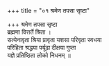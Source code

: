 +++
title = "०१ श्रमेण तपसा सृष्टा"

+++
श्रमेण तपसा सृष्टा  
ब्रह्मणा वित्तर्ते श्रिता ।  
सत्येनावृता श्रिया प्रावृता यशसा परिवृता स्वधया  
परिहिता श्रद्धया पर्यूढा दीक्षया गुप्ता  
यज्ञे प्रतिष्ठिता लोको निधनम् ॥